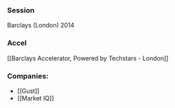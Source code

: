 
### Session
Barclays (London) 2014

### Accel
[[Barclays Accelerator, Powered by Techstars - London]]

### Companies:
- [[Gust]]
- [[Market IQ]]


